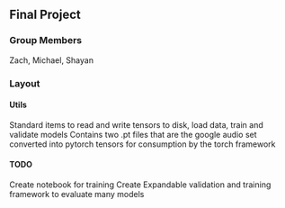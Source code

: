 ## Final Project
### Group Members
Zach, Michael, Shayan

### Layout
#### Utils
Standard items to read and write tensors to disk, load data, train and validate models
Contains two .pt files that are the google audio set converted into pytorch tensors 
for consumption by the torch framework

#### TODO
Create notebook for training
Create Expandable validation and training framework to evaluate many models
